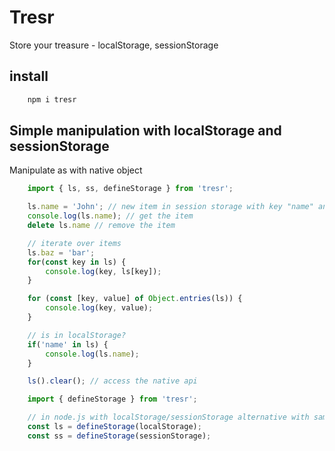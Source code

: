 # Tresr
Store your treasure - localStorage, sessionStorage

## install
```bash
    npm i tresr
```

## Simple manipulation with localStorage and sessionStorage

Manipulate as with native object
```js
    import { ls, ss, defineStorage } from 'tresr';

    ls.name = 'John'; // new item in session storage with key "name" and value "John"
    console.log(ls.name); // get the item
    delete ls.name // remove the item

    // iterate over items
    ls.baz = 'bar';
    for(const key in ls) {
        console.log(key, ls[key]);
    }

    for (const [key, value] of Object.entries(ls)) {
        console.log(key, value);
    }

    // is in localStorage?
    if('name' in ls) {
        console.log(ls.name);
    }

    ls().clear(); // access the native api
```

```js
    import { defineStorage } from 'tresr';

    // in node.js with localStorage/sessionStorage alternative with same api
    const ls = defineStorage(localStorage);
    const ss = defineStorage(sessionStorage);
```
